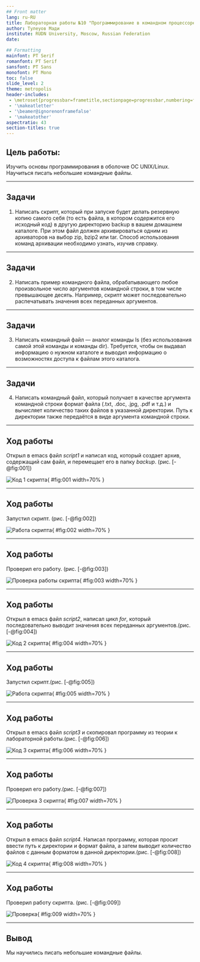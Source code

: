 ```yaml
---
## Front matter
lang: ru-RU
title: Лабораторная работы №10 "Программирование в командном процессоре ОС UNIX. Командные файлы"
author: Тулеуов Мади
institute: RUDN University, Moscow, Russian Federation
date:

## Formatting
mainfont: PT Serif
romanfont: PT Serif
sansfont: PT Sans
monofont: PT Mono
toc: false
slide_level: 2
theme: metropolis
header-includes: 
 - \metroset{progressbar=frametitle,sectionpage=progressbar,numbering=fraction}
 - '\makeatletter'
 - '\beamer@ignorenonframefalse'
 - '\makeatother'
aspectratio: 43
section-titles: true
---
```


## Цель работы:

Изучить основы программирования в оболочке ОС UNIX/Linux. Научиться писать небольшие командные файлы.

---

## Задачи

1. Написать скрипт, который при запуске будет делать резервную копию самого себя (то есть файла, в котором содержится его исходный код) в другую директорию backup в вашем домашнем каталоге. При этом файл должен архивироваться одним из архиваторов на выбор zip, bzip2 или tar. Способ использования команд архивации необходимо узнать, изучив справку.

---

## Задачи

2. Написать пример командного файла, обрабатывающего любое произвольное число аргументов командной строки, в том числе превышающее десять. Например, скрипт может последовательно распечатывать значения всех переданных аргументов.

---

## Задачи

3. Написать командный файл — аналог команды ls (без использования самой этой команды и команды dir). Требуется, чтобы он выдавал информацию о нужном каталоге и выводил информацию о возможностях доступа к файлам этого каталога.

---

## Задачи

4. Написать командный файл, который получает в качестве аргумента командной строки формат файла (.txt, .doc, .jpg, .pdf и т.д.) и вычисляет количество таких файлов в указанной директории. Путь к директории также передаётся в виде аргумента командной строки.

---

## Ход работы

Открыл в emacs файл *script1* и написал код, который создает архив, содержащий сам файл, и перемещает его в папку *backup*. (рис. [-@fig:001])

![Код 1 скрипта](image/1.1.png){ #fig:001 width=70% }

---

## Ход работы

Запустил скрипт. (рис. [-@fig:002])

![Работа скрипта](image/1.2.png){ #fig:002 width=70% }

---

## Ход работы
 
Проверил его работу. (рис. [-@fig:003])

![Проверка работы скрипта](image/1.3.png){ #fig:003 width=70% }

---

## Ход работы

Открыл в emacs файл *script2*, написал цикл *for*, который последовательно выводит значения всех переданных аргументов.(рис. [-@fig:004])

![Код 2 скрипта](image/2.1.png){ #fig:004 width=70% }

---

## Ход работы

Запустил скрипт.(рис. [-@fig:005])

![Работа скрипта](image/2.2.png){ #fig:005 width=70% }

---

## Ход работы

Открыл в emacs файл *script3* и скопировал программу из теории к лабораторной работы.(рис. [-@fig:006])

![Код 3 скрипта](image/3.1.png){ #fig:006 width=70% }

---

## Ход работы

Проверил его работу.(рис. [-@fig:007])

![Проверка 3 скрипта](image/3.2.png){ #fig:007 width=70% }

---

## Ход работы

Открыл в emacs файл *script4*. Написал программу, которая просит ввести путь к директории и формат файла, а затем выводит количество файлов с данным форматом в данной директории.(рис. [-@fig:008])

![Код 4 скрипта](image/4.1.png){ #fig:008 width=70% }

---

## Ход работы

Проверил работу скрипта. (рис. [-@fig:009])

![Проверка](image/4.2.png){ #fig:009 width=70% }

---

## Вывод

Мы научились писать небольшие командные файлы.
